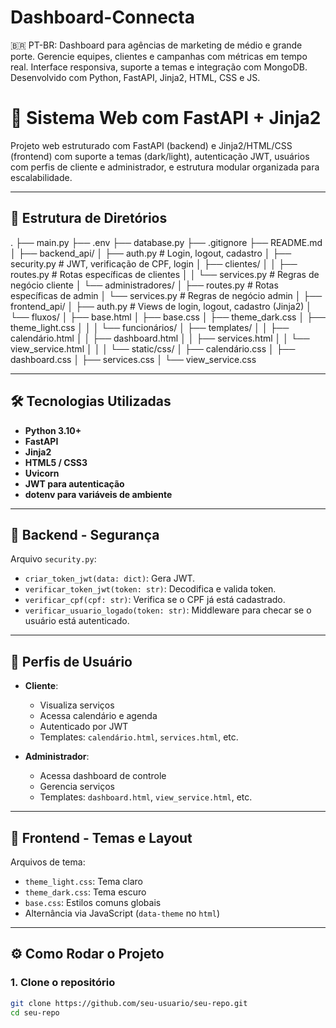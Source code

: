 # Dashboard-Connecta
🇧🇷 PT-BR: Dashboard para agências de marketing de médio e grande porte. Gerencie equipes, clientes e campanhas com métricas em tempo real. Interface responsiva, suporte a temas e integração com MongoDB. Desenvolvido com Python, FastAPI, Jinja2, HTML, CSS e JS.

# 🚀 Sistema Web com FastAPI + Jinja2

Projeto web estruturado com FastAPI (backend) e Jinja2/HTML/CSS (frontend) com suporte a temas (dark/light), autenticação JWT, usuários com perfis de cliente e administrador, e estrutura modular organizada para escalabilidade.

---

## 📁 Estrutura de Diretórios

.
├── main.py
├── .env
├── database.py
├── .gitignore
├── README.md
│
├── backend_api/
│   ├── auth.py                  # Login, logout, cadastro
│   ├── security.py              # JWT, verificação de CPF, login
│   ├── clientes/
│   │   ├── routes.py            # Rotas específicas de clientes
│   │   └── services.py          # Regras de negócio cliente
│   └── administradores/
│       ├── routes.py            # Rotas específicas de admin
│       └── services.py          # Regras de negócio admin
│
├── frontend_api/
│   ├── auth.py                  # Views de login, logout, cadastro (Jinja2)
│   └── fluxos/
│       ├── base.html
│       ├── base.css
│       ├── theme_dark.css
│       ├── theme_light.css
│       │
│       └── funcionários/
│           ├── templates/
│           │   ├── calendário.html
│           │   ├── dashboard.html
│           │   ├── services.html
│           │   └── view_service.html
│           │
│           └── static/css/
│               ├── calendário.css
│               ├── dashboard.css
│               ├── services.css
│               └── view_service.css

---

## 🛠️ Tecnologias Utilizadas

- **Python 3.10+**
- **FastAPI**
- **Jinja2**
- **HTML5 / CSS3**
- **Uvicorn**
- **JWT para autenticação**
- **dotenv para variáveis de ambiente**

---

## 🔐 Backend - Segurança

Arquivo `security.py`:

- `criar_token_jwt(data: dict)`: Gera JWT.
- `verificar_token_jwt(token: str)`: Decodifica e valida token.
- `verificar_cpf(cpf: str)`: Verifica se o CPF já está cadastrado.
- `verificar_usuario_logado(token: str)`: Middleware para checar se o usuário está autenticado.

---

## 👥 Perfis de Usuário

- **Cliente**:
  - Visualiza serviços
  - Acessa calendário e agenda
  - Autenticado por JWT
  - Templates: `calendário.html`, `services.html`, etc.

- **Administrador**:
  - Acessa dashboard de controle
  - Gerencia serviços
  - Templates: `dashboard.html`, `view_service.html`, etc.

---

## 🎨 Frontend - Temas e Layout

Arquivos de tema:

- `theme_light.css`: Tema claro
- `theme_dark.css`: Tema escuro
- `base.css`: Estilos comuns globais
- Alternância via JavaScript (`data-theme` no `html`)

---

## ⚙️ Como Rodar o Projeto

### 1. Clone o repositório

```bash
git clone https://github.com/seu-usuario/seu-repo.git
cd seu-repo
